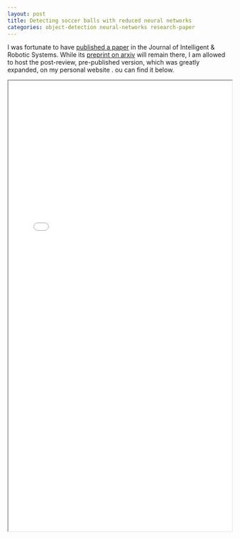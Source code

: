 ```yaml
---
layout: post
title: Detecting soccer balls with reduced neural networks
categories: object-detection neural-networks research-paper
---
```


I was fortunate to have [published a paper](https://link.springer.com/article/10.1007/s10846-021-01336-y) in the Journal of Intelligent & Robotic Systems. While its [preprint on arxiv](https://arxiv.org/abs/2009.13684) will remain there, I am allowed to host the post-review, pre-published version, which was greatly expanded, on my personal website . ou can find it below.

<iframe title="The Paper" width="100%" src="{{ site.baseurl }}/files/jint2021-aam.pdf" height="1015"></iframe>
